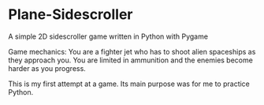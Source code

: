 # Plane-Sidescroller
A simple 2D sidescroller game written in Python with Pygame

Game mechanics:
You are a fighter jet who has to shoot alien spaceships as they approach you.
You are limited in ammunition and the enemies become harder as you progress.

This is my first attempt at a game. Its main purpose was for me to practice Python.
